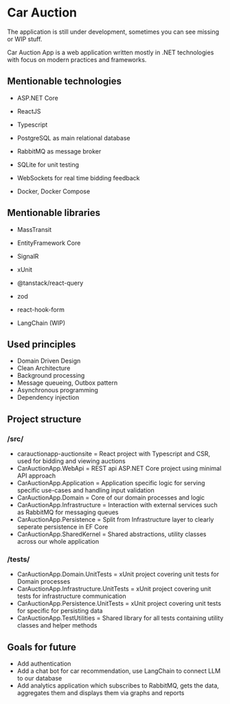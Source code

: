 # Car Auction

The application is still under development, sometimes you can see missing or WIP stuff.

Car Auction App is a web application written mostly in .NET technologies with focus on modern practices and frameworks.

## Mentionable technologies

- ASP.NET Core
- ReactJS
- Typescript

- PostgreSQL as main relational database
- RabbitMQ as message broker 
- SQLite for unit testing

- WebSockets for real time bidding feedback

- Docker, Docker Compose

## Mentionable libraries

- MassTransit
- EntityFramework Core
- SignalR
- xUnit

- @tanstack/react-query
- zod
- react-hook-form

- LangChain (WIP)

## Used principles

- Domain Driven Design
- Clean Architecture
- Background processing
- Message queueing, Outbox pattern
- Asynchronous programming
- Dependency injection

## Project structure

### /src/

- carauctionapp-auctionsite = React project with Typescript and CSR, used for bidding and viewing auctions
- CarAuctionApp.WebApi = REST api ASP.NET Core project using minimal API approach
- CarAuctionApp.Application = Application specific logic for serving specific use-cases and handling input validation
- CarAuctionApp.Domain = Core of our domain processes and logic
- CarAuctionApp.Infrastructure = Interaction with external services such as RabbitMQ for messaging queues
- CarAuctionApp.Persistence = Split from Infrastructure layer to clearly seperate persistence in EF Core
- CarAuctionApp.SharedKernel = Shared abstractions, utility classes across our whole application

### /tests/

- CarAuctionApp.Domain.UnitTests = xUnit project covering unit tests for Domain processes
- CarAuctionApp.Infrastructure.UnitTests = xUnit project covering unit tests for infrastructure communication
- CarAuctionApp.Persistence.UnitTests = xUnit project covering unit tests for specific for persisting data
- CarAuctionApp.TestUtilities = Shared library for all tests containing utility classes and helper methods

## Goals for future

- Add authentication
- Add a chat bot for car recommendation, use LangChain to connect LLM to our database
- Add analytics application which subscribes to RabbitMQ, gets the data, aggregates them and displays them via graphs and reports
  